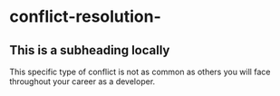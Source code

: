 # conflict-resolution-


## This is a subheading locally

This specific type of conflict is not as common as others you will face throughout your career as a developer. 
